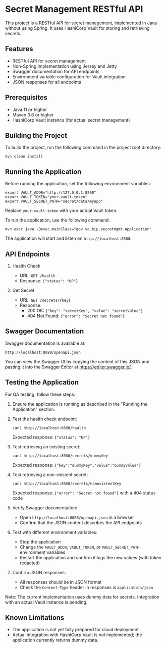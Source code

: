 # Secret Management RESTful API

This project is a RESTful API for secret management, implemented in Java without using Spring. It uses HashiCorp Vault for storing and retrieving secrets.

## Features

- RESTful API for secret management
- Non-Spring implementation using Jersey and Jetty
- Swagger documentation for API endpoints
- Environment variable configuration for Vault integration
- JSON responses for all endpoints

## Prerequisites

- Java 11 or higher
- Maven 3.6 or higher
- HashiCorp Vault instance (for actual secret management)

## Building the Project

To build the project, run the following command in the project root directory:

```
mvn clean install
```

## Running the Application

Before running the application, set the following environment variables:

```
export VAULT_ADDR="http://127.0.0.1:8200"
export VAULT_TOKEN="your-vault-token"
export VAULT_SECRET_PATH="secret/data/myapp"
```

Replace `your-vault-token` with your actual Vault token.

To run the application, use the following command:

```
mvn exec:java -Dexec.mainClass="gov.va.bip.secretmgmt.Application"
```

The application will start and listen on `http://localhost:8080`.

## API Endpoints

1. Health Check
    - URL: `GET /health`
    - Response: `{"status": "UP"}`

2. Get Secret
    - URL: `GET /secrets/{key}`
    - Response:
        - 200 OK: `{"key": "secretKey", "value": "secretValue"}`
        - 404 Not Found: `{"error": "Secret not found"}`

## Swagger Documentation

Swagger documentation is available at:

```
http://localhost:8080/openapi.json
```

You can view the Swagger UI by copying the content of this JSON and pasting it into the Swagger Editor at https://editor.swagger.io/.

## Testing the Application

For QA testing, follow these steps:

1. Ensure the application is running as described in the "Running the Application" section.

2. Test the health check endpoint:
   ```
   curl http://localhost:8080/health
   ```
   Expected response: `{"status": "UP"}`

3. Test retrieving an existing secret:
   ```
   curl http://localhost:8080/secrets/dummyKey
   ```
   Expected response: `{"key":"dummyKey","value":"dummyValue"}`

4. Test retrieving a non-existent secret:
   ```
   curl http://localhost:8080/secrets/nonexistentKey
   ```
   Expected response: `{"error": "Secret not found"}` with a 404 status code

5. Verify Swagger documentation:
    - Open `http://localhost:8080/openapi.json` in a browser
    - Confirm that the JSON content describes the API endpoints

6. Test with different environment variables:
    - Stop the application
    - Change the `VAULT_ADDR`, `VAULT_TOKEN`, or `VAULT_SECRET_PATH` environment variables
    - Restart the application and confirm it logs the new values (with token redacted)

7. Confirm JSON responses:
    - All responses should be in JSON format
    - Check the `Content-Type` header in responses is `application/json`

Note: The current implementation uses dummy data for secrets. Integration with an actual Vault instance is pending.

## Known Limitations

- The application is not yet fully prepared for cloud deployment.
- Actual integration with HashiCorp Vault is not implemented; the application currently returns dummy data.
